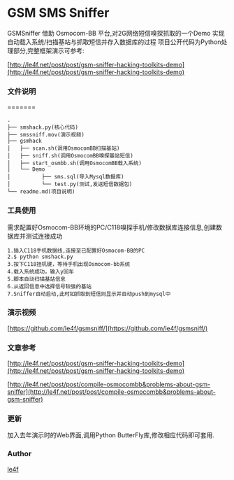GSM SMS Sniffer
===========

GSMSniffer 借助 Osmocom-BB 平台,对2G网络短信嗅探抓取的一个Demo
实现自动载入系统/扫描基站与抓取短信并存入数据库的过程
项目公开代码为Python处理部分,完整框架演示可参考:

[http://le4f.net/post/post/gsm-sniffer-hacking-toolkits-demo](http://le4f.net/post/post/gsm-sniffer-hacking-toolkits-demo)

### 文件说明

=======
```
.
├── smshack.py(核心代码)
├── smssniff.mov(演示视频)
├── gsmhack
│   ├── scan.sh(调用OsmocomBB扫描基站)
│   ├── sniff.sh(调用OsmocomBB嗅探基站短信)
│   ├── start_osmbb.sh(调用OsmocomBB载入系统)
│   └── Demo
│          ├── sms.sql(导入Mysql数据库)
│          └── test.py(测试,发送短信数据包)
└── readme.md(项目说明)
```

### 工具使用

需求配置好Osmocom-BB环境的PC/C118嗅探手机/修改数据库连接信息,创建数据库并测试连接成功

```
1.插入C118手机数据线,连接至已配置好Osmocom-BB的PC
2.$ python smshack.py
3.按下C118挂机键，等待手机出现Osmocom-bb系统
4.载入系统成功，输入y回车
5.脚本自动扫描基站信息
6.从返回信息中选择信号较强的基站
7.Sniffer自动启动,此时如抓取到短信则显示并自动push到mysql中
```

### 演示视频
[https://github.com/le4f/gsmsniff/](https://github.com/le4f/gsmsniff/)

### 文章参考
[http://le4f.net/post/post/gsm-sniffer-hacking-toolkits-demo](http://le4f.net/post/post/gsm-sniffer-hacking-toolkits-demo)

[http://le4f.net/post/post/compile-osmocombb&problems-about-gsm-sniffer](http://le4f.net/post/post/compile-osmocombb&problems-about-gsm-sniffer)

### 更新

加入去年演示时的Web界面,调用Python ButterFly库,修改相应代码即可套用.

### Author
[le4f](http://le4f.net/)
